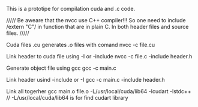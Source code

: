 
This is a prototipe for compilation cuda and .c code.

/////
Be aweare that the nvcc use C++ compiler!!!
So one need to include /extern "C"/ in function that are in plain C.
In both header files and source files. 
/////

Cuda files .cu generates .o files with comand
nvcc -c file.cu

Link header to cuda file using -I or -include
nvcc -c file.c -include header.h

Generate object file using gcc 
gcc -c main.c

Link header usind -include or -I
gcc -c main.c -include header.h

Link all togerher
gcc main.o file.o -L/usr/local/cuda/lib64 -lcudart -lstdc++
// -L/usr/local/cuda/lib64 is for find cudart library



